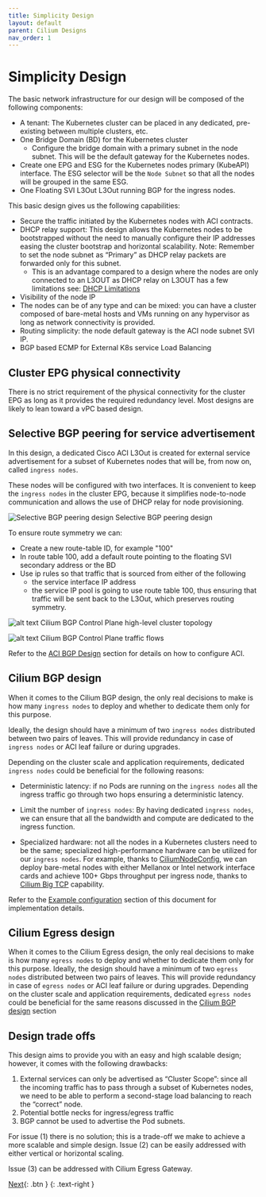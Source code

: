 ```yaml
---
title: Simplicity Design
layout: default
parent: Cilium Designs
nav_order: 1
---
```


# Simplicity Design
The basic network infrastructure for our design will be composed of the following components:

* A tenant: The Kubernetes cluster can be placed in any dedicated, pre-existing between multiple clusters, etc.
* One Bridge Domain (BD) for the Kubernetes cluster
  * Configure the bridge domain with a primary subnet in the node subnet. This will be the default gateway for the Kubernetes nodes.
* Create one EPG and ESG for the Kubernetes nodes primary (KubeAPI) interface. The ESG selector will be the `Node Subnet` so that all the nodes will be grouped in the same ESG.
* One Floating SVI L3Out L3Out running BGP for the ingress nodes.

This basic design gives us the following capabilities:

* Secure the traffic initiated by the Kubernetes nodes with ACI contracts.
* DHCP relay support: This design allows the Kubernetes nodes to be bootstrapped without the need to manually configure their IP addresses easing the cluster bootstrap and horizontal scalability. Note: Remember to set the node subnet as “Primary” as DHCP relay packets are forwarded only for this subnet.
  * This is an advantage compared to a design where the nodes are only connected to an L3OUT as DHCP relay on L3OUT has a few limitations see: [DHCP Limitations](https://www.cisco.com/c/en/us/td/docs/dcn/aci/apic/6x/basic-configuration/cisco-apic-basic-configuration-guide-61x/provisioning-core-aci-fabric-services-61x.html#guidelines-and-limitations-for-a-dhcp-relay-policy)
* Visibility of the node IP
* The nodes can be of any type and can be mixed: you can have a cluster composed of bare-metal hosts and VMs running on any hypervisor as long as network connectivity is provided.
* Routing simplicity: the node default gateway is the ACI node subnet SVI IP.
* BGP based ECMP for External K8s service Load Balancing 

## Cluster EPG physical connectivity

There is no strict requirement of the physical connectivity for the cluster EPG as long as it provides the required redundancy level. Most designs are likely to lean toward a vPC based design.

## Selective BGP peering for service advertisement

In this design, a dedicated Cisco ACI L3Out is created for external service advertisement for a subset of Kubernetes nodes that will be, from now on, called `ingress nodes`.

These nodes will be configured with two interfaces. It is convenient to keep the `ingress nodes` in the cluster EPG, because it simplifies node-to-node communication and allows the use of DHCP relay for node provisioning.

![Selective BGP peering design](../images/selective-bgp.png)
Selective BGP peering design

To ensure route symmetry we can:
* Create a new route-table ID, for example "100"
* In route table 100, add a default route pointing to the floating SVI secondary address or the BD
* Use ip rules so that traffic that is sourced from either of the following
  * the service interface IP address
  * the service IP pool 
  is going to use route table 100, thus ensuring that traffic will be sent back to the L3Out, which preserves routing symmetry.

![alt text](../images/BGP-Control-Plane-high-leve.png)
Cilium BGP Control Plane high-level cluster topology

![alt text](../images/BGP-Control-Plane-flow.png)
Cilium BGP Control Plane traffic flows

Refer to the [ACI BGP Design](#aci-bgp-design) section for details on how to configure ACI.

## Cilium BGP design

When it comes to the Cilium BGP design, the only real decisions to make is how many `ingress nodes` to deploy and whether to dedicate them only for this purpose.

Ideally, the design should have a minimum of two `ingress nodes` distributed between two pairs of leaves. This will provide redundancy in case of `ingress nodes` or ACI leaf failure or during upgrades.

Depending on the cluster scale and application requirements, dedicated `ingress nodes` could be beneficial for the following reasons:

* Deterministic latency: if no Pods are running on the `ingress nodes` all the ingress traffic go through two hops ensuring a deterministic latency.
* Limit the number of `ingress nodes`: By having dedicated `ingress nodes`, we can ensure that all the bandwidth and compute are dedicated to the ingress function.

* Specialized hardware: not all the nodes in a Kubernetes clusters need to be the same; specialized high-performance hardware can be utilized for our `ingress nodes`. For example, thanks to [CiliumNodeConfig](https://docs.cilium.io/en/latest/configuration/per-node-config/#per-node-configuration), we can deploy bare-metal nodes with either Mellanox or Intel network interface cards and achieve 100+ Gbps throughput per ingress node, thanks to [Cilium Big TCP](https://docs.cilium.io/en/stable/operations/performance/tuning/#ipv4-big-tcp) capability.

Refer to the [Example configuration](#example-configuration) section of this document for implementation details.

## Cilium Egress design

When it comes to the Cilium Egress design, the only real decisions to make is how many `egress nodes` to deploy and whether to dedicate them only for this purpose.
Ideally, the design should have a minimum of two `egress nodes` distributed between two pairs of leaves. This will provide redundancy in case of `egress nodes` or ACI leaf failure or during upgrades.
Depending on the cluster scale and application requirements, dedicated `egress nodes` could be beneficial for the same reasons discussed in the [Cilium BGP design](#cilium-bgp-design) section

## Design trade offs

This design aims to provide you with an easy and high scalable design; however, it comes with the following drawbacks:

1. External services can only be advertised as “Cluster Scope”: since all the incoming traffic has to pass through a subset of Kubernetes nodes, we need to be able to perform a second-stage load balancing to reach the “correct” node.
2. Potential bottle necks for ingress/egress traffic
3. BGP cannot be used to advertise the Pod subnets.

For issue (1) there is no solution; this is a trade-off we make to achieve a more scalable and simple design. Issue (2) can be easily addressed with either vertical or horizontal scaling.

Issue (3) can be addressed with Cilium Egress Gateway.

[Next](/docs/advanced_design/){: .btn }
{: .text-right }
